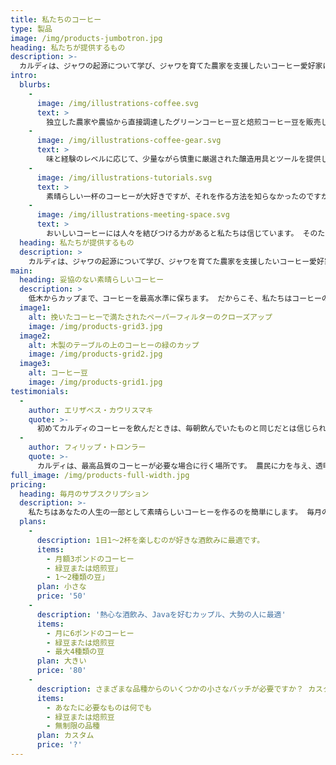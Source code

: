 ```yaml
---
title: 私たちのコーヒー
type: 製品
image: /img/products-jumbotron.jpg
heading: 私たちが提供するもの
description: >-
  カルディは、ジャワの起源について学び、ジャワを育てた農家を支援したいコーヒー愛好家にとって究極のスポットです。 私たちはコーヒーの生産、焙煎、醸造を真剣に受け止めており、その知識を誰にでも伝えて喜んでいます。
intro:
  blurbs:
    - 
      image: /img/illustrations-coffee.svg
      text: >
        独立した農家や農協から直接調達したグリーンコーヒー豆と焙煎コーヒー豆を販売しています。 私たちは、環境と地域社会に細心の注意を払って栽培されたさまざまなコーヒー豆を提供できることを誇りに思っています。 現在の在庫状況については、投稿を確認するか、直接お問い合わせください。
    - 
      image: /img/illustrations-coffee-gear.svg
      text: >
        味と経験のレベルに応じて、少量ながら慎重に厳選された醸造用具とツールを提供しています。 自分で豆を焙煎したり、初めてフレンチプレスを購入したりしても、当店ではお気に入りのガジェットを見つけることができます。
    - 
      image: /img/illustrations-tutorials.svg
      text: >
        素晴らしい一杯のコーヒーが大好きですが、それを作る方法を知らなかったのですか？ 派手な新しいChemexを購入しましたが、使用方法がわかりませんか？ 心配しないでください、私たちは助けるためにここにいます。 バリスタとのカスタムマンツーマンコンサルテーションをスケジュールして、コーヒーの焙煎と醸造について知りたいことを何でも学ぶことができます。 詳細については、メールでお問い合わせいただくか、ストアにお電話ください。
    - 
      image: /img/illustrations-meeting-space.svg
      text: >
        おいしいコーヒーには人々を結びつける力があると私たちは信じています。 そのため、当店の一角を居心地の良いミーティングスペースに変え、コーヒー愛好家の仲間と一緒にコーヒー作りのテクニックを学ぶことができるようにすることにしました。 展示されている作品はすべて売りに出されています。 あなたが支払う全額はアーティストに行きます。
  heading: 私たちが提供するもの
  description: >
    カルディは、ジャワの起源について学び、ジャワを育てた農家を支援したいコーヒー愛好家にとって究極のスポットです。 私たちはコーヒーの生産、焙煎、醸造を真剣に受け止めており、その知識を誰にでも伝えて喜んでいます。 これはアイデンティティによる編集です...
main:
  heading: 妥協のない素晴らしいコーヒー
  description: >
    低木からカップまで、コーヒーを最高水準に保ちます。 だからこそ、私たちはコーヒーの旅の各ステップについて細心の注意を払い、透明性を保っています。 私たちは各農場を個人的に訪問し、植物、農家、地域の環境に最適な条件であることを確認します。
  image1:
    alt: 挽いたコーヒーで満たされたペーパーフィルターのクローズアップ
    image: /img/products-grid3.jpg
  image2:
    alt: 木製のテーブルの上のコーヒーの緑のカップ
    image: /img/products-grid2.jpg
  image3:
    alt: コーヒー豆
    image: /img/products-grid1.jpg
testimonials:
  - 
    author: エリザベス・カウリスマキ
    quote: >-
      初めてカルディのコーヒーを飲んだときは、毎朝飲んでいたものと同じだとは信じられませんでした。
  - 
    author: フィリップ・トロンラー
    quote: >-
      カルディは、最高品質のコーヒーが必要な場合に行く場所です。 農民に力を与え、透明性を高めるという彼らの姿勢が大好きです。
full_image: /img/products-full-width.jpg
pricing:
  heading: 毎月のサブスクリプション
  description: >-
    私たちはあなたの人生の一部として素晴らしいコーヒーを作るのを簡単にします。 毎月のサブスクリプションプランの1つを選択して、毎月玄関先でおいしいコーヒーを受け取ります。 詳細とお支払い情報についてはお問い合わせください。
  plans:
    - 
      description: 1日1〜2杯を楽しむのが好きな酒飲みに最適です。
      items:
        - 月額3ポンドのコーヒー
        - 緑豆または焙煎豆」
        - 1〜2種類の豆」
      plan: 小さな
      price: '50'
    - 
      description: '熱心な酒飲み、Javaを好むカップル、大勢の人に最適'
      items:
        - 月に6ポンドのコーヒー
        - 緑豆または焙煎豆
        - 最大4種類の豆
      plan: 大きい
      price: '80'
    - 
      description: さまざまな品種からのいくつかの小さなバッチが必要ですか？ カスタムプランをお試しください
      items:
        - あなたに必要なものは何でも
        - 緑豆または焙煎豆
        - 無制限の品種
      plan: カスタム
      price: '?'
---
```


